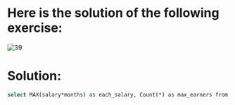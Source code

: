 # Here is the solution of the following exercise:
![39](https://github.com/lamia-datalover/SQL_Hackerrank_exercises/assets/145395677/66890229-1a05-4e7a-acb9-73d04333ea0a)

# Solution:
```bash
select MAX(salary*months) as each_salary, Count(*) as max_earners from employee where (salary*months) = (select MAX(salary*months) from employee);
```
